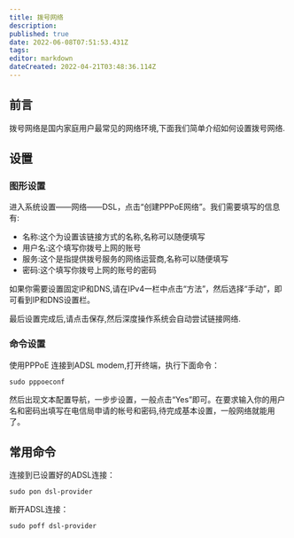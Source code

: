 ```yaml
---
title: 拨号网络
description: 
published: true
date: 2022-06-08T07:51:53.431Z
tags: 
editor: markdown
dateCreated: 2022-04-21T03:48:36.114Z
---
```


## 前言

拨号网络是国内家庭用户最常见的网络环境,下面我们简单介绍如何设置拨号网络.

## 设置

### 图形设置

进入系统设置——网络——DSL，点击“创建PPPoE网络”。我们需要填写的信息有:

- 名称:这个为设置该链接方式的名称,名称可以随便填写
- 用户名:这个填写你拨号上网的账号
- 服务:这个是指提供拨号服务的网络运营商,名称可以随便填写
- 密码:这个填写你拨号上网的账号的密码

如果你需要设置固定IP和DNS,请在IPv4一栏中点击“方法”，然后选择“手动”，即可看到IP和DNS设置栏。

最后设置完成后,请点击保存,然后深度操作系统会自动尝试链接网络.

### 命令设置

使用PPPoE 连接到ADSL modem,打开终端，执行下面命令：

    sudo pppoeconf

然后出现文本配置导航，一步步设置，一般点击“Yes”即可。在要求输入你的用户名和密码出填写在电信局申请的帐号和密码,待完成基本设置，一般网络就能用了。

## 常用命令

连接到已设置好的ADSL连接：

    sudo pon dsl-provider

断开ADSL连接：

    sudo poff dsl-provider

